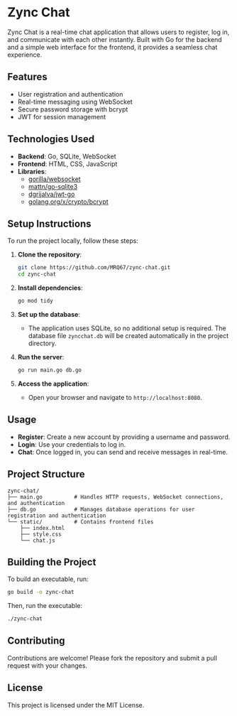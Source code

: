 # Zync Chat

Zync Chat is a real-time chat application that allows users to register, log in, and communicate with each other instantly. Built with Go for the backend and a simple web interface for the frontend, it provides a seamless chat experience.

## Features

- User registration and authentication
- Real-time messaging using WebSocket
- Secure password storage with bcrypt
- JWT for session management

## Technologies Used

- **Backend**: Go, SQLite, WebSocket
- **Frontend**: HTML, CSS, JavaScript
- **Libraries**:
  - [gorilla/websocket](https://github.com/gorilla/websocket)
  - [mattn/go-sqlite3](https://github.com/mattn/go-sqlite3)
  - [dgrijalva/jwt-go](https://github.com/dgrijalva/jwt-go)
  - [golang.org/x/crypto/bcrypt](https://pkg.go.dev/golang.org/x/crypto/bcrypt)

## Setup Instructions

To run the project locally, follow these steps:

1. **Clone the repository**:

   ```bash
   git clone https://github.com/MRQ67/zync-chat.git
   cd zync-chat
   ```

2. **Install dependencies**:

   ```bash
   go mod tidy
   ```

3. **Set up the database**:

   - The application uses SQLite, so no additional setup is required. The database file `zyncchat.db` will be created automatically in the project directory.

4. **Run the server**:

   ```bash
   go run main.go db.go
   ```

5. **Access the application**:

   - Open your browser and navigate to `http://localhost:8080`.

## Usage

- **Register**: Create a new account by providing a username and password.
- **Login**: Use your credentials to log in.
- **Chat**: Once logged in, you can send and receive messages in real-time.

## Project Structure

```
zync-chat/
├── main.go          # Handles HTTP requests, WebSocket connections, and authentication
├── db.go            # Manages database operations for user registration and authentication
└── static/          # Contains frontend files
    ├── index.html
    ├── style.css
    └── chat.js
```

## Building the Project

To build an executable, run:

```bash
go build -o zync-chat
```

Then, run the executable:

```bash
./zync-chat
```

## Contributing

Contributions are welcome! Please fork the repository and submit a pull request with your changes.

## License

This project is licensed under the MIT License.